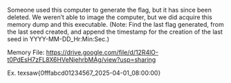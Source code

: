 Someone used this computer to generate the flag, but it has since been deleted. We weren’t able to image the computer, but we did acquire this memory dump and this executable.
(Note: Find the last flag generated, from the last seed created, and append the timestamp for the creation of the last seed in YYYY-MM-DD_Hr:Min:Sec.)

Memory File: https://drive.google.com/file/d/12R4lO-t0PdEsH7zFL8X6HVeNjehrbMAg/view?usp=sharing

Ex. texsaw{0fffabcd01234567_2025-04-01_08:00:00}
